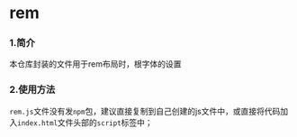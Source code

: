 # rem
### 1.简介
本仓库封装的文件用于rem布局时，根字体的设置
### 2.使用方法
`rem.js`文件没有发`npm`包，建议直接复制到自己创建的js文件中，或直接将代码加入`index.html`文件头部的`script`标签中；
